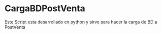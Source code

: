 # CargaBDPostVenta

Este Script esta desarrollado en python y sirve para hacer la carga de BD a PostVenta
